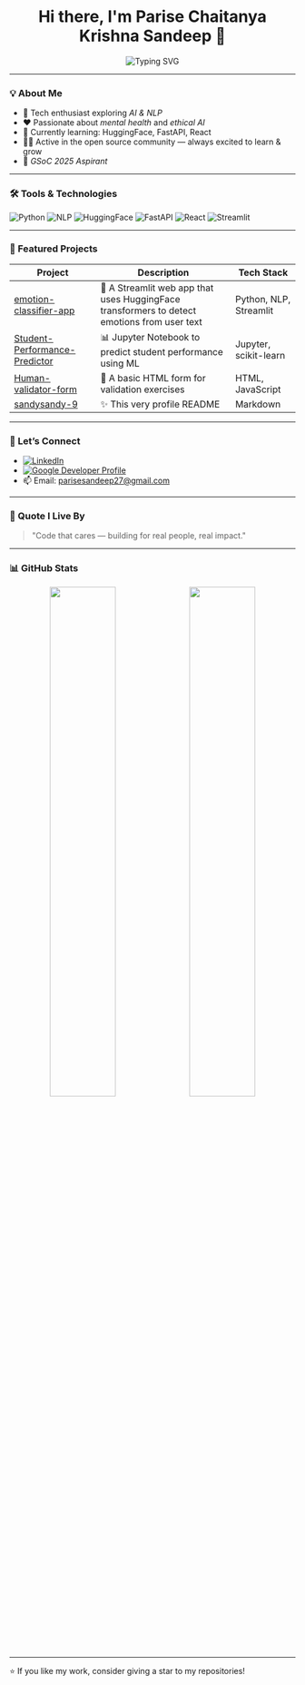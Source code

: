 <h1 align="center">Hi there, I'm Parise Chaitanya Krishna Sandeep 👋</h1>

<p align="center">
  <img src="https://readme-typing-svg.demolab.com?font=Fira+Code&pause=1000&width=435&lines=Tech+Enthusiast+%7C+AI+%26+NLP+Learner;Mental+Health+%26+Ethical+AI+Advocate;Open+Source+Contributor+%7C+GSoC+Hopeful" alt="Typing SVG" />
</p>

---

### 💡 About Me
- 🧠 Tech enthusiast exploring *AI & NLP*
- ❤ Passionate about *mental health* and *ethical AI*
- 🌱 Currently learning: HuggingFace, FastAPI, React
- 👨‍💻 Active in the open source community — always excited to learn & grow
- 🎯 *GSoC 2025 Aspirant*

---

### 🛠 Tools & Technologies
![Python](https://img.shields.io/badge/Python-3776AB?style=for-the-badge&logo=python&logoColor=white)
![NLP](https://img.shields.io/badge/NLP-FF6F61?style=for-the-badge)
![HuggingFace](https://img.shields.io/badge/HuggingFace-FCC624?style=for-the-badge&logo=huggingface&logoColor=black)
![FastAPI](https://img.shields.io/badge/FastAPI-009688?style=for-the-badge&logo=fastapi&logoColor=white)
![React](https://img.shields.io/badge/React-20232A?style=for-the-badge&logo=react&logoColor=61DAFB)
![Streamlit](https://img.shields.io/badge/Streamlit-FF4B4B?style=for-the-badge&logo=streamlit&logoColor=white)

---

### 📌 Featured Projects

| Project | Description | Tech Stack |
|--------|-------------|------------|
| [emotion-classifier-app](https://github.com/sandysandy-9/emotion-classifier-app) | 🌈 A Streamlit web app that uses HuggingFace transformers to detect emotions from user text | Python, NLP, Streamlit |
| [Student-Performance-Predictor](https://github.com/sandysandy-9/Student-Performance-Predictor) | 📊 Jupyter Notebook to predict student performance using ML | Jupyter, scikit-learn |
| [Human-validator-form](https://github.com/sandysandy-9/Human-validator-form) | 🧾 A basic HTML form for validation exercises | HTML, JavaScript |
| [sandysandy-9](https://github.com/sandysandy-9/sandysandy-9) | ✨ This very profile README | Markdown |

---

### 🤝 Let’s Connect
- [![LinkedIn](https://img.shields.io/badge/-LinkedIn-0077B5?style=flat-square&logo=Linkedin&logoColor=white)](https://www.linkedin.com/in/parise-sandeep/)
- [![Google Developer Profile](https://img.shields.io/badge/Google%20for%20Developers-blue?logo=google&logoColor=white)](https://g.dev/sandeep_bharathcollage)
- 📫 Email: parisesandeep27@gmail.com

---

### 💬 Quote I Live By
> "Code that cares — building for real people, real impact."

---

### 📊 GitHub Stats
<p align="center">
  <img src="https://github-readme-stats.vercel.app/api?username=sandysandy-9&show_icons=true&theme=github_dark" width="48%" />
  <img src="https://github-readme-streak-stats.herokuapp.com?user=sandysandy-9&theme=github-dark&date_format=M%20j%5B%2C%20Y%5D" width="48%" />
</p>

---

⭐ If you like my work, consider giving a star to my repositories!
